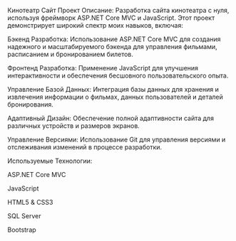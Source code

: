 Кинотеатр Сайт Проект
Описание: Разработка сайта кинотеатра с нуля, используя фреймворк ASP.NET Core MVC и JavaScript. Этот проект демонстрирует широкий спектр моих навыков, включая:

Бэкенд Разработка: Использование ASP.NET Core MVC для создания надежного и масштабируемого бэкенда для управления фильмами, расписанием и бронированием билетов.

Фронтенд Разработка: Применение JavaScript для улучшения интерактивности и обеспечения бесшовного пользовательского опыта.

Управление Базой Данных: Интеграция базы данных для хранения и извлечения информации о фильмах, данных пользователей и деталей бронирования.

Адаптивный Дизайн: Обеспечение полной адаптивности сайта для различных устройств и размеров экранов.

Управление Версиями: Использование Git для управления версиями и отслеживания изменений в процессе разработки.

Используемые Технологии:

ASP.NET Core MVC

JavaScript

HTML5 & CSS3

SQL Server

Bootstrap
